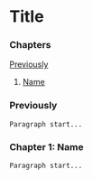 # Title

### Chapters

[Previously](#previously)  
1. [Name](#name)

### Previously

    Paragraph start...

### Chapter 1: Name

    Paragraph start...
